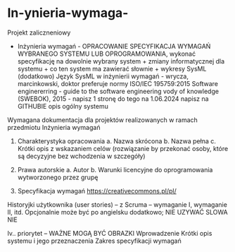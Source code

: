 # In-ynieria-wymaga-
Projekt zaliczneniowy


- Inżynieria wymagań - OPRACOWANIE SPECYFIKACJA WYMAGAŃ WYBRANEGO SYSTEMU LUB OPROGRAMOWANIA, wykonać specyfikację na dowolnie wybrany system + zmiany informatycznej dla systemu + co ten system ma zawierać słownie + wykresy SysML (dodatkowo)
Język SysML w inżynierii wymagań - wrycza, marcinkowski, doktor preferuje normy ISO/IEC 195759:2015 Software enginererring - guide to the software engineering vody of knowledge
(SWEBOK), 2015 - napisz 1 stronę do tego na 1.06.2024 napisz na GITHUBIE opis ogólny systemu

Wymagana dokumentacja dla projektów realizowanych w ramach przedmiotu Inżynieria wymagań

1. Charakterystyka opracowania
	a. Nazwa skrócona 
	b. Nazwa pełna
	c. Krótki opis z wskazaniem celów (rozwiązanie by przekonać osoby, które są decyzyjne bez wchodzenia w szczegóły)

2. Prawa autorskie
	a. Autor
	b. Warunki licencyjne do oprogramowania wytworzonego przez grupę
3. Specyfikacja wymagań 
https://creativecommons.pl/pl/ 

Historyjki użytkownika (user stories) – z Scruma – wymaganie I, wymaganie II, itd.
Opcjonalnie może być po angielsku dodatkowo; NIE UZYWAĆ SLOWA NIE

Iv.. priorytet – WAŻNE MOGĄ BYĆ OBRAZKI
Wprowadzenie
Krótki opis systemu i jego przeznaczenia
Zakres specyfikacji wymagań
